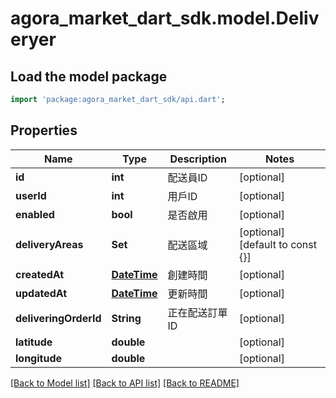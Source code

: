 # agora_market_dart_sdk.model.Deliveryer

## Load the model package
```dart
import 'package:agora_market_dart_sdk/api.dart';
```

## Properties
Name | Type | Description | Notes
------------ | ------------- | ------------- | -------------
**id** | **int** | 配送員ID | [optional] 
**userId** | **int** | 用戶ID | [optional] 
**enabled** | **bool** | 是否啟用 | [optional] 
**deliveryAreas** | **Set<String>** | 配送區域 | [optional] [default to const {}]
**createdAt** | [**DateTime**](DateTime.md) | 創建時間 | [optional] 
**updatedAt** | [**DateTime**](DateTime.md) | 更新時間 | [optional] 
**deliveringOrderId** | **String** | 正在配送訂單ID | [optional] 
**latitude** | **double** |  | [optional] 
**longitude** | **double** |  | [optional] 

[[Back to Model list]](../README.md#documentation-for-models) [[Back to API list]](../README.md#documentation-for-api-endpoints) [[Back to README]](../README.md)


